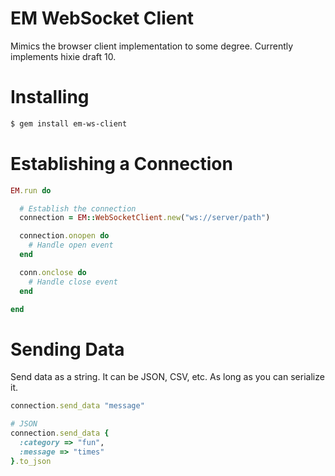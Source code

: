 # EM WebSocket Client
Mimics the browser client implementation to some degree.  Currently implements hixie draft 10.

# Installing
```bash
$ gem install em-ws-client
```

# Establishing a Connection

```ruby
EM.run do

  # Establish the connection
  connection = EM::WebSocketClient.new("ws://server/path")

  connection.onopen do
    # Handle open event
  end

  conn.onclose do
    # Handle close event
  end

end
```

# Sending Data
Send data as a string.  It can be JSON, CSV, etc.  As long
as you can serialize it.

```ruby
connection.send_data "message"

# JSON
connection.send_data {
  :category => "fun",
  :message => "times"
}.to_json
```